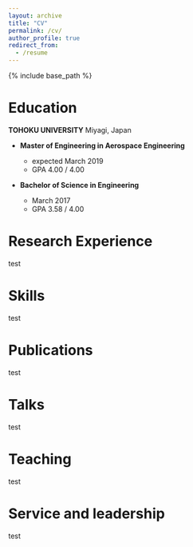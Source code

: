 ```yaml
---
layout: archive
title: "CV"
permalink: /cv/
author_profile: true
redirect_from:
  - /resume
---
```


{% include base_path %}

Education
======

**TOHOKU UNIVERSITY** Miyagi, Japan

* **Master of Engineering in Aerospace Engineering**

  * expected March 2019
  * GPA 4.00 / 4.00

* **Bachelor of Science in Engineering**
  * March 2017
  * GPA 3.58 / 4.00

Research Experience
======

test

Skills
======

test

Publications
======

test

Talks
======

test

Teaching
======

test

Service and leadership
======

test

